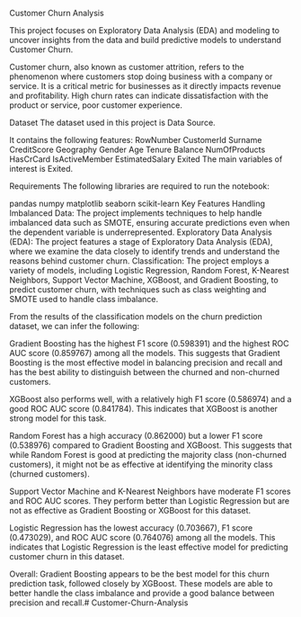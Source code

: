 Customer Churn Analysis

This project focuses on Exploratory Data Analysis (EDA) and modeling to uncover insights from the data and build predictive models to understand Customer Churn.

Customer churn, also known as customer attrition, refers to the phenomenon where customers stop doing business with a company or service. It is a critical metric for businesses as it directly impacts revenue and profitability. High churn rates can indicate dissatisfaction with the product or service, poor customer experience.

Dataset
The dataset used in this project is Data Source.

It contains the following features:
RowNumber
CustomerId
Surname
CreditScore
Geography
Gender
Age
Tenure
Balance
NumOfProducts
HasCrCard
IsActiveMember
EstimatedSalary
Exited
The main variables of interest is Exited.

Requirements
The following libraries are required to run the notebook:

pandas
numpy
matplotlib
seaborn
scikit-learn
Key Features
Handling Imbalanced Data: The project implements techniques to help handle imbalanced data such as SMOTE, ensuring accurate predictions even when the dependent variable is underrepresented.
Exploratory Data Analysis (EDA): The project features a stage of Exploratory Data Analysis (EDA), where we examine the data closely to identify trends and understand the reasons behind customer churn.
Classification: The project employs a variety of models, including Logistic Regression, Random Forest, K-Nearest Neighbors, Support Vector Machine, XGBoost, and Gradient Boosting, to predict customer churn, with techniques such as class weighting and SMOTE used to handle class imbalance.


From the results of the classification models on the churn prediction dataset, we can infer the following:

Gradient Boosting has the highest F1 score (0.598391) and the highest ROC AUC score (0.859767) among all the models. This suggests that Gradient Boosting is the most effective model in balancing precision and recall and has the best ability to distinguish between the churned and non-churned customers.

XGBoost also performs well, with a relatively high F1 score (0.586974) and a good ROC AUC score (0.841784). This indicates that XGBoost is another strong model for this task.

Random Forest has a high accuracy (0.862000) but a lower F1 score (0.538976) compared to Gradient Boosting and XGBoost. This suggests that while Random Forest is good at predicting the majority class (non-churned customers), it might not be as effective at identifying the minority class (churned customers).

Support Vector Machine and K-Nearest Neighbors have moderate F1 scores and ROC AUC scores. They perform better than Logistic Regression but are not as effective as Gradient Boosting or XGBoost for this dataset.

Logistic Regression has the lowest accuracy (0.703667), F1 score (0.473029), and ROC AUC score (0.764076) among all the models. This indicates that Logistic Regression is the least effective model for predicting customer churn in this dataset.

Overall:
Gradient Boosting appears to be the best model for this churn prediction task, followed closely by XGBoost. These models are able to better handle the class imbalance and provide a good balance between precision and recall.# Customer-Churn-Analysis
